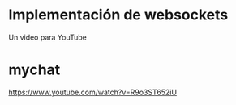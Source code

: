 # Implementación de websockets
Un video para YouTube
# mychat
https://www.youtube.com/watch?v=R9o3ST652iU
